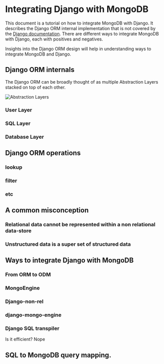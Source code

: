 # Integrating Django with MongoDB

This document is a tutorial on how to integrate MongoDB with Django. It describes the Django ORM internal implementation that is not covered by the [Django documentation](https://docs.djangoproject.com/en/dev/). There are different ways to integrate MongoDB with Django, each with positives and negatives.

Insights into the Django ORM design will help in understanding ways to integrate MongoDB and Django.     

## Django ORM internals

The Django ORM can be broadly thought of as multiple Abstraction Layers stacked on top of each other.

![Abstraction Layers](/djongo/images/layers.svg)

### User Layer

### SQL Layer

### Database Layer


## Django ORM operations

### lookup

### filter

### etc


## A common misconception 

### Relational data cannot be represented within a non relational data-store

### Unstructured data is a super set of structured data 


## Ways to integrate Django with MongoDB

### From ORM to ODM

### MongoEngine

### Django-non-rel

### django-mongo-engine

### Django SQL transpiler
 Is it efficient? Nope
 

## SQL to MongoDB query mapping. 